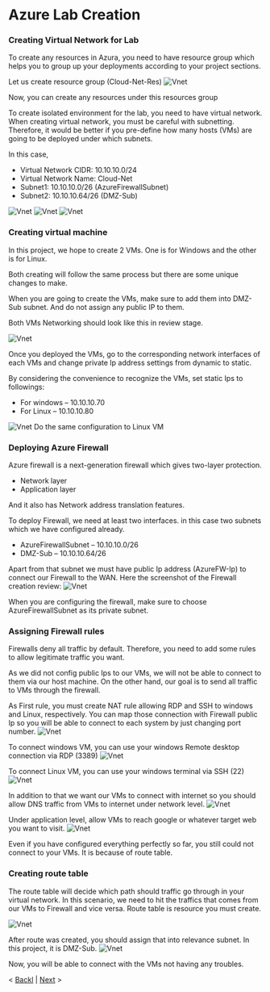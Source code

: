 # Azure Lab Creation
### Creating Virtual Network for Lab

To create any resources in Azura, you need to have resource group which helps you to group up your deployments according to your project sections.

Let us create resource group (Cloud-Net-Res)
![Vnet](https://github.com/Tjeewantha/Azure-Sentinel-Project/blob/main/Screenshots/Screenshot%20%281%29.png?raw=true)

Now, you can create any resources under this resources group

To create isolated environment for the lab, you need to have virtual network. When creating virtual network, you must be  careful with subnetting. Therefore, it would be better if you  pre-define how many hosts (VMs) are  going to be deployed under which subnets.

In this case,

 - Virtual Network CIDR: 10.10.10.0/24
 - Virtual Network Name: Cloud-Net
 - Subnet1: 10.10.10.0/26 (AzureFirewallSubnet)
 - Subnet2: 10.10.10.64/26 (DMZ-Sub)

![Vnet](https://github.com/Tjeewantha/Azure-Sentinel-Project/blob/main/Screenshots/Screenshot%20%282%29.png?raw=true)
![Vnet](https://github.com/Tjeewantha/Azure-Sentinel-Project/blob/main/Screenshots/Screenshot%20%289%29.png?raw=true)
![Vnet](https://github.com/Tjeewantha/Azure-Sentinel-Project/blob/main/Screenshots/Screenshot%20%2810%29.png?raw=true)

### Creating virtual machine

In this project, we hope to create 2 VMs. One is for Windows and the other is for Linux.

Both creating will follow the same process but there are some unique changes to make.

When you are going to create the VMs, make sure to add them into DMZ-Sub subnet. And do not assign any public IP to them.

Both VMs Networking should look like this in review stage.

![Vnet](https://github.com/Tjeewantha/Azure-Sentinel-Project/blob/main/Screenshots/Screenshot%20%2811%29.png?raw=true)

Once you deployed the VMs, go to the corresponding network interfaces of each VMs and change private Ip address settings from dynamic to static.

By considering the convenience to recognize the VMs, set static Ips to followings:

 - For windows – 10.10.10.70
 - For Linux – 10.10.10.80

![Vnet](https://github.com/Tjeewantha/Azure-Sentinel-Project/blob/main/Screenshots/Screenshot%20%2828%29.png?raw=true)
Do the same configuration to Linux VM

### Deploying Azure Firewall

Azure firewall is a next-generation firewall which gives two-layer protection.

 - Network layer
 - Application layer

And it also has Network address  translation features.

To deploy Firewall, we need at least two interfaces. in this case two subnets which we have configured already.

 - AzureFirewallSubnet – 10.10.10.0/26
 - DMZ-Sub – 10.10.10.64/26

Apart from that subnet we must have public Ip address (AzureFW-Ip) to connect our Firewall to the WAN.
Here the screenshot of the Firewall creation review:
![Vnet](https://github.com/Tjeewantha/Azure-Sentinel-Project/blob/main/Screenshots/Screenshot%20%2812%29.png?raw=true)

When you are configuring the firewall, make sure to choose  AzureFirewallSubnet as its private subnet.

### Assigning Firewall rules

Firewalls deny all traffic by default. Therefore, you need to add some rules to allow legitimate traffic you want.

As we did not config public Ips to our VMs, we will not be able to connect to them via our host machine. On the other hand, our goal is to send all traffic to VMs through the firewall.

As First rule, you must create NAT rule allowing RDP and SSH to windows and Linux, respectively. You can map those connection with Firewall public Ip so you will be able to connect to each system by just changing port number.
![Vnet](https://github.com/Tjeewantha/Azure-Sentinel-Project/blob/main/Screenshots/Screenshot%20%2815%29.png?raw=true)

To connect windows VM, you can use your windows Remote desktop connection via RDP (3389)
![Vnet](https://github.com/Tjeewantha/Azure-Sentinel-Project/blob/main/Screenshots/Screenshot%20%2829%29.png?raw=true)

To connect Linux VM, you can use your windows terminal via SSH (22)
![Vnet](https://github.com/Tjeewantha/Azure-Sentinel-Project/blob/main/Screenshots/Screenshot%20%2830%29.png?raw=true)

In addition to that we want our VMs to connect with internet so you should allow DNS traffic from VMs to internet under network level.
![Vnet](https://github.com/Tjeewantha/Azure-Sentinel-Project/blob/main/Screenshots/Screenshot%20%2816%29.png?raw=true)

Under application level, allow VMs to reach google or whatever target web you want to visit.
![Vnet](https://github.com/Tjeewantha/Azure-Sentinel-Project/blob/main/Screenshots/Screenshot%20%2817%29.png?raw=true)

Even if you have configured everything  perfectly so far, you still could not connect to your VMs. It is because of route table.

### Creating route table

The route table will decide which path should traffic go through in your virtual network. In this scenario, we need to hit the traffics that comes from our VMs to Firewall and vice versa. Route table is resource you must create.

![Vnet](https://github.com/Tjeewantha/Azure-Sentinel-Project/blob/main/Screenshots/Screenshot%20%2813%29.png?raw=true)

After route was created, you should assign that into relevance subnet.  In this project, it is DMZ-Sub.
![Vnet](https://github.com/Tjeewantha/Azure-Sentinel-Project/blob/main/Screenshots/Screenshot%20%2814%29.png?raw=true)

Now, you will be able to connect with the VMs not having any troubles.


< [Backl](https://github.com/Tjeewantha/Azure-Sentinel-Project/blob/main/README.md) | [Next](https://github.com/Tjeewantha/Azure-Sentinel-Project/blob/main/Doc/Sentinel%20configuration.md) >

